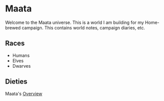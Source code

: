 # Maata
Welcome to the Maata universe. This is a world I am building for my Home-brewed campaign. This contains world notes, campaign diaries, etc.

## Races
- Humans
- Elves
- Dwarves

## Dieties
Maata's [Overview](religion/landing.html)
